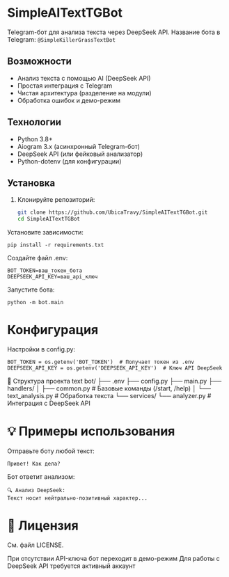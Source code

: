 # SimpleAITextTGBot

Telegram-бот для анализа текста через DeepSeek API. Название бота в Telegram: `@SimpleKillerGrassTextBot`

## Возможности
- Анализ текста с помощью AI (DeepSeek API)
- Простая интеграция с Telegram
- Чистая архитектура (разделение на модули)
- Обработка ошибок и демо-режим

## Технологии
- Python 3.8+
- Aiogram 3.x (асинхронный Telegram-бот)
- DeepSeek API (или фейковый анализатор)
- Python-dotenv (для конфигурации)

## Установка
1. Клонируйте репозиторий:
   ```bash
   git clone https://github.com/UbicaTravy/SimpleAITextTGBot.git
   cd SimpleAITextTGBot
Установите зависимости:

```
pip install -r requirements.txt
```
Создайте файл .env:

```
BOT_TOKEN=ваш_токен_бота
DEEPSEEK_API_KEY=ваш_api_ключ
```
Запустите бота:

```
python -m bot.main
```
# Конфигурация
Настройки в config.py:

```
BOT_TOKEN = os.getenv('BOT_TOKEN')  # Получает токен из .env
DEEPSEEK_API_KEY = os.getenv('DEEPSEEK_API_KEY')  # Ключ API DeepSeek
```
📂 Структура проекта
text
bot/
├── .env
├── config.py
├── main.py
├── handlers/
│   ├── common.py       # Базовые команды (/start, /help)
│   └── text_analysis.py # Обработка текста
└── services/
    └── analyzer.py     # Интеграция с DeepSeek API
# 💡 Примеры использования
Отправьте боту любой текст:

```
Привет! Как дела?
```
Бот ответит анализом:

```
🔍 Анализ DeepSeek:
Текст носит нейтрально-позитивный характер...
```
# 📝 Лицензия
См. файл LICENSE.

При отсутствии API-ключа бот переходит в демо-режим
Для работы с DeepSeek API требуется активный аккаунт
